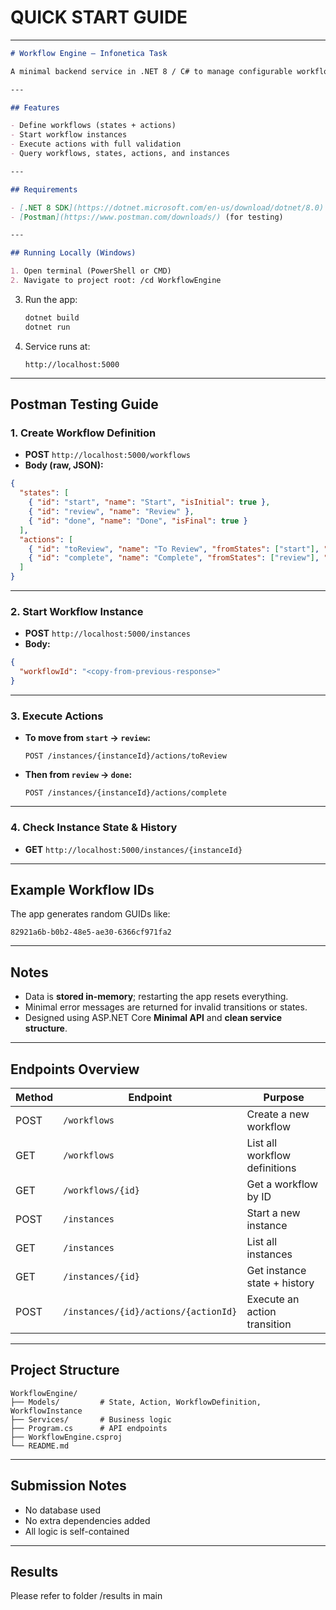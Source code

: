 # QUICK START GUIDE

---

````markdown
# Workflow Engine – Infonetica Task

A minimal backend service in .NET 8 / C# to manage configurable workflow state machines.

---

## Features

- Define workflows (states + actions)
- Start workflow instances
- Execute actions with full validation
- Query workflows, states, actions, and instances

---

## Requirements

- [.NET 8 SDK](https://dotnet.microsoft.com/en-us/download/dotnet/8.0)
- [Postman](https://www.postman.com/downloads/) (for testing)

---

## Running Locally (Windows)

1. Open terminal (PowerShell or CMD)
2. Navigate to project root: /cd WorkflowEngine
````

3. Run the app:

   ```bash
   dotnet build
   dotnet run
   ```

4. Service runs at:

   ```
   http://localhost:5000
   ```

---

## Postman Testing Guide

### 1. Create Workflow Definition

* **POST** `http://localhost:5000/workflows`
* **Body (raw, JSON):**

```json
{
  "states": [
    { "id": "start", "name": "Start", "isInitial": true },
    { "id": "review", "name": "Review" },
    { "id": "done", "name": "Done", "isFinal": true }
  ],
  "actions": [
    { "id": "toReview", "name": "To Review", "fromStates": ["start"], "toState": "review" },
    { "id": "complete", "name": "Complete", "fromStates": ["review"], "toState": "done" }
  ]
}
```

---

### 2. Start Workflow Instance

* **POST** `http://localhost:5000/instances`
* **Body:**

```json
{
  "workflowId": "<copy-from-previous-response>"
}
```

---

### 3. Execute Actions

* **To move from `start` → `review`:**

  ```http
  POST /instances/{instanceId}/actions/toReview
  ```

* **Then from `review` → `done`:**

  ```http
  POST /instances/{instanceId}/actions/complete
  ```

---

### 4. Check Instance State & History

* **GET** `http://localhost:5000/instances/{instanceId}`

---

## Example Workflow IDs

The app generates random GUIDs like:

```
82921a6b-b0b2-48e5-ae30-6366cf971fa2
```

---

## Notes

* Data is **stored in-memory**; restarting the app resets everything.
* Minimal error messages are returned for invalid transitions or states.
* Designed using ASP.NET Core **Minimal API** and **clean service structure**.

---

## Endpoints Overview

| Method | Endpoint                             | Purpose                       |
| ------ | ------------------------------------ | ----------------------------- |
| POST   | `/workflows`                         | Create a new workflow         |
| GET    | `/workflows`                         | List all workflow definitions |
| GET    | `/workflows/{id}`                    | Get a workflow by ID          |
| POST   | `/instances`                         | Start a new instance          |
| GET    | `/instances`                         | List all instances            |
| GET    | `/instances/{id}`                    | Get instance state + history  |
| POST   | `/instances/{id}/actions/{actionId}` | Execute an action transition  |

---

## Project Structure

```
WorkflowEngine/
├── Models/         # State, Action, WorkflowDefinition, WorkflowInstance
├── Services/       # Business logic
├── Program.cs      # API endpoints
├── WorkflowEngine.csproj
└── README.md
```

---

## Submission Notes

* No database used
* No extra dependencies added
* All logic is self-contained

---

## Results
Please refer to folder /results in main

